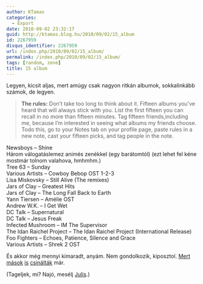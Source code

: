 ```yaml
---
author: KTamas
categories:
  - Export
date: 2010-09-02 23:32:17
guid: http://ktamas.blog.hu/2010/09/02/15_album
id: 2267959
disqus_identifier: 2267959
url: /index.php/2010/09/02/15_album/
permalink: /index.php/2010/09/02/15_album/
tags: [random, zene]
title: 15 album
---
```


Legyen, kicsit aljas, mert amúgy csak nagyon ritkán albumok, sokkalinkább számok, de legyen.

> **The rules:** Don&rsquo;t take too long to think about it. Fifteen albums you&rsquo;ve heard that will always stick with you. List the first fifteen you can recall in no more than fifteen minutes. Tag fifteen friends,including me, because I&rsquo;m interested in seeing what albums my friends choose. Todo this, go to your Notes tab on your profile page, paste rules in a new note, cast your fifteen picks, and tag people in the note.

Newsboys &#8211; Shine   
Három válogatáslemez animés zenékkel (egy barátomtól) (ezt lehet fel kéne mostmár tolnom valahova, hmhmhm.)   
Tree 63 &#8211; Sunday   
Various Artists &#8211; Cowboy Bebop OST 1-2-3   
Lisa Miskovsky &#8211; Still Alive (The remixes)   
Jars of Clay &#8211; Greatest Hits   
Jars of Clay &#8211; The Long Fall Back to Earth   
Yann Tiersen &#8211; Amélie OST   
Andrew W.K. &#8211; I Get Wet   
DC Talk &#8211; Supernatural   
DC Talk &#8211; Jesus Freak   
Infected Mushroom &#8211; IM The Supervisor   
The Idan Raichel Project &#8211; The Idan Raichel Project (International Release)   
Foo Fighters &#8211; Echoes, Patience, Silence and Grace   
Various Artists &#8211; Shrek 2 OST

És akkor még mennyi kimaradt, anyám. Nem gondolkozik, kiposztol. [Mert](http://worldshots.hu/2010-08/15-album/) [mások](http://sirubia.net/2010/08/26/15-album/) [is](http://kazal.tumblr.com/post/1008250560/15-albums) [csinálták](http://www.planetdamage.com/2010/08/30/planetdamage-the-22-most-important-albums-of-my-life/) már.

(Tageljek, mi? Najó, mesélj [Julis](http://kardigan.freeblog.hu).)
